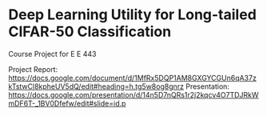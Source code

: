 # Deep Learning Utility for Long-tailed CIFAR-50 Classification 
Course Project for E E 443

Project Report: https://docs.google.com/document/d/1MfRx5DQP1AM8GXGYCGUn6qA37zkTstwCl8kpheUV5dQ/edit#heading=h.tg5w8og8gnrz
Presentation: https://docs.google.com/presentation/d/14n5D7nQRs1r2j2kqcv4O7TDJRkWmDF6T-_1BV0Dfefw/edit#slide=id.p
